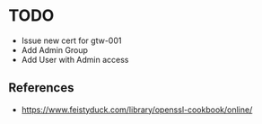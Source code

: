 <!--
SPDX-FileCopyrightText: 2025 NONE

SPDX-License-Identifier: Unlicense
-->

# TODO

- Issue new cert for gtw-001
- Add Admin Group
- Add User with Admin access

## References

- https://www.feistyduck.com/library/openssl-cookbook/online/
